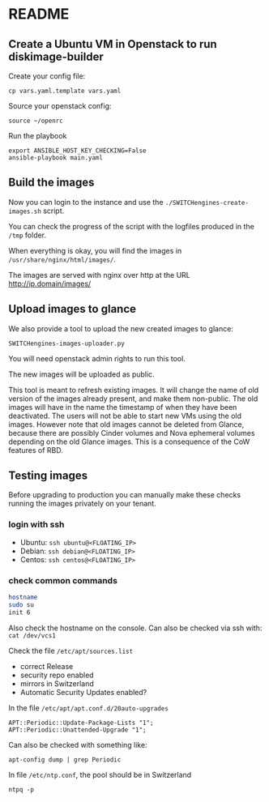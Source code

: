 # README

## Create a Ubuntu VM in Openstack to run diskimage-builder

Create your config file:

```
cp vars.yaml.template vars.yaml
```

Source your openstack config:

```
source ~/openrc
```

Run the playbook

```
export ANSIBLE_HOST_KEY_CHECKING=False
ansible-playbook main.yaml
```

## Build the images

Now you can login to the instance and use the
`./SWITCHengines-create-images.sh` script.

You can check the progress of the script with the logfiles produced in
the `/tmp` folder.

When everything is okay, you will find the images in
`/usr/share/nginx/html/images/`.

The images are served with nginx over http at the URL
http://ip.domain/images/

## Upload images to glance

We also provide a tool to upload the new created images to glance:

    SWITCHengines-images-uploader.py

You will need openstack admin rights to run this tool.

The new images will be uploaded as public.

This tool is meant to refresh existing images.  It will change the
name of old version of the images already present, and make them
non-public.  The old images will have in the name the timestamp of
when they have been deactivated.  The users will not be able to start
new VMs using the old images.  However note that old images cannot be
deleted from Glance, because there are possibly Cinder volumes and
Nova ephemeral volumes depending on the old Glance images.  This is a
consequence of the CoW features of RBD.

## Testing images

Before upgrading to production you can manually make these checks
running the images privately on your tenant.

### login with ssh

 * Ubuntu: `ssh ubuntu@<FLOATING_IP>`
 * Debian: `ssh debian@<FLOATING_IP>`
 * Centos: `ssh centos@<FLOATING_IP>`

### check common commands

```bash
hostname
sudo su
init 6
```

Also check the hostname on the console.  Can also be checked via ssh
with: `cat /dev/vcs1`

Check  the file `/etc/apt/sources.list`

 * correct Release
 * security repo enabled
 * mirrors in Switzerland
 * Automatic Security Updates enabled?

In the file `/etc/apt/apt.conf.d/20auto-upgrades`
```
APT::Periodic::Update-Package-Lists "1";
APT::Periodic::Unattended-Upgrade "1";
```

Can also be checked with something like:

`apt-config dump | grep Periodic`

In file `/etc/ntp.conf`, the pool should be in Switzerland

`ntpq -p`
